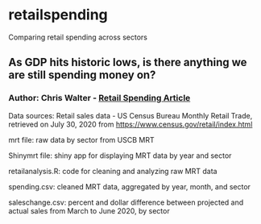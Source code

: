 # retailspending

Comparing retail spending across sectors

## As GDP hits historic lows, is there anything we are still spending money on?
### Author: Chris Walter - [Retail Spending Article](https://chriswalter.info/retailsales/)

Data sources: Retail sales data - US Census Bureau Monthly Retail Trade, retrieved on July 30, 2020 from https://www.census.gov/retail/index.html

mrt file: raw data by sector from USCB MRT

Shinymrt file: shiny app for displaying MRT data by year and sector

retailanalysis.R: code for cleaning and analyzing raw MRT data

spending.csv: cleaned MRT data, aggregated by year, month, and sector

saleschange.csv: percent and dollar difference between projected and actual sales from March to June 2020, by sector
